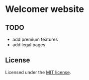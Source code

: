 # Welcomer website

## TODO

- add premium features
- add legal pages

## License

Licensed under the [MIT license](/LICENSE).
